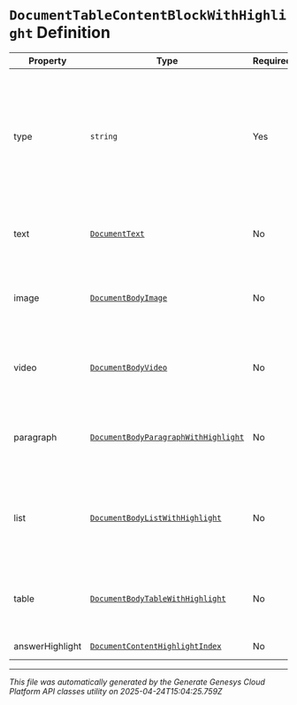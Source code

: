 # `DocumentTableContentBlockWithHighlight` Definition

| Property | Type | Required | Description |
|----------|------|----------|-------------|
| type | `string` | Yes | The type of the block for the table cell. This determines which body block object (paragraph, list, video, image or table) would have a value. |
| text | [`DocumentText`](documenttext-definition.md) | No | Text. It must contain a value if the type of the block is Text. |
| image | [`DocumentBodyImage`](documentbodyimage-definition.md) | No | Image. It must contain a value if the type of the block is Image. |
| video | [`DocumentBodyVideo`](documentbodyvideo-definition.md) | No | Video. It must contain a value if the type of the block is Video. |
| paragraph | [`DocumentBodyParagraphWithHighlight`](documentbodyparagraphwithhighlight-definition.md) | No | Paragraph. It must contain a value if the type of the block is Paragraph. |
| list | [`DocumentBodyListWithHighlight`](documentbodylistwithhighlight-definition.md) | No | List. It must contain a value if the type of the block is UnorderedList or OrderedList. |
| table | [`DocumentBodyTableWithHighlight`](documentbodytablewithhighlight-definition.md) | No | Table. It must contain a value if the type of the block is Table. |
| answerHighlight | [`DocumentContentHighlightIndex`](documentcontenthighlightindex-definition.md) | No | The block highlight data. |

---

*This file was automatically generated by the Generate Genesys Cloud Platform API classes utility on 2025-04-24T15:04:25.759Z*